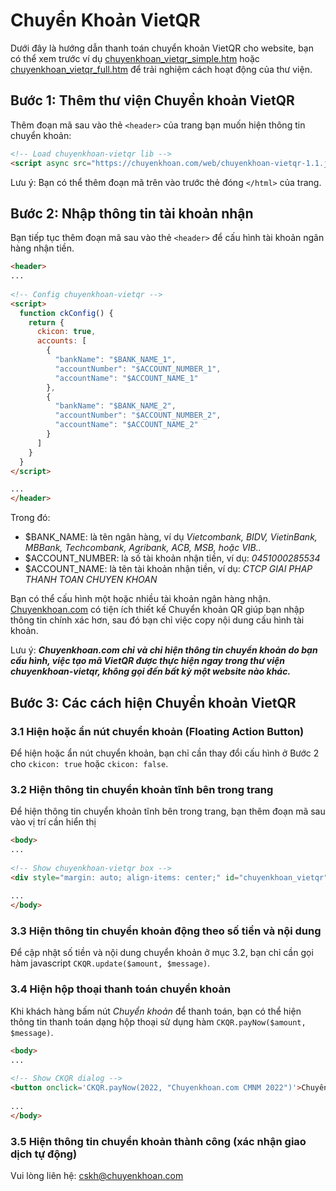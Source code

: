 # Chuyển Khoản VietQR
Dưới đây là hướng dẫn thanh toán chuyển khoản VietQR cho website, bạn có thể xem trước ví dụ [chuyenkhoan_vietqr_simple.htm](https://github.com/chuyenkhoan/chuyenkhoan-vietqr/blob/main/chuyenkhoan_vietqr_simple.htm) hoặc [chuyenkhoan_vietqr_full.htm](https://github.com/chuyenkhoan/chuyenkhoan-vietqr/blob/main/chuyenkhoan_vietqr_full.htm) để trải nghiệm cách hoạt động của thư viện.

## Bước 1: Thêm thư viện Chuyển khoản VietQR

Thêm đoạn mã sau vào thẻ `<header>` của trang bạn muốn hiện thông tin chuyển khoản:

```html
<!-- Load chuyenkhoan-vietqr lib -->
<script async src="https://chuyenkhoan.com/web/chuyenkhoan-vietqr-1.1.js"></script>
```

Lưu ý: Bạn có thể thêm đoạn mã trên vào trước thẻ đóng `</html>` của trang. 

## Bước 2: Nhập thông tin tài khoản nhận

Bạn tiếp tục thêm đoạn mã sau vào thẻ `<header>` để cấu hình tài khoản ngân hàng nhận tiền.

```html
<header>
...
  
<!-- Config chuyenkhoan-vietqr -->
<script> 
  function ckConfig() { 
    return { 
      ckicon: true, 
      accounts: [
        { 
          "bankName": "$BANK_NAME_1",
          "accountNumber": "$ACCOUNT_NUMBER_1",
          "accountName": "$ACCOUNT_NAME_1"
        },
        { 
          "bankName": "$BANK_NAME_2",
          "accountNumber": "$ACCOUNT_NUMBER_2",
          "accountName": "$ACCOUNT_NAME_2"
        }
      ]
    } 
  } 
</script>

...
</header>
```
Trong đó:
- $BANK_NAME: là tên ngân hàng, ví dụ *Vietcombank, BIDV, VietinBank, MBBank, Techcombank, Agribank, ACB, MSB, hoặc VIB..*
- $ACCOUNT_NUMBER: là số tài khoản nhận tiền, ví dụ: *0451000285534*
- $ACCOUNT_NAME: là tên tài khoản nhận tiền, ví dụ: *CTCP GIAI PHAP THANH TOAN CHUYEN KHOAN*

Bạn có thể cấu hình một hoặc nhiều tài khoản ngân hàng nhận. [Chuyenkhoan.com](https://chuyenkhoan.com) có tiện ích thiết kế Chuyển khoản QR giúp bạn nhập thông tin chính xác hơn, sau đó bạn chỉ việc copy nội dung cấu hình tài khoản.

Lưu ý: ***Chuyenkhoan.com chỉ và chỉ hiện thông tin chuyển khoản do bạn cấu hình, việc tạo mã VietQR được thực hiện ngay trong thư viện chuyenkhoan-vietqr, không gọi đến bất kỳ một website nào khác.***

## Bước 3: Các cách hiện Chuyển khoản VietQR

### 3.1 Hiện hoặc ẩn nút chuyển khoản (Floating Action Button)

Để hiện hoặc ẩn nút chuyển khoản, bạn chỉ cần thay đổi cấu hình ở Bước 2 cho `ckicon: true` hoặc `ckicon: false`.

### 3.2 Hiện thông tin chuyển khoản tĩnh bên trong trang
Để hiện thông tin chuyển khoản tĩnh bên trong trang, bạn thêm đoạn mã sau vào vị trí cần hiển thị
```html
<body>
...
  
<!-- Show chuyenkhoan-vietqr box -->
<div style="margin: auto; align-items: center;" id="chuyenkhoan_vietqr"></div>
  
...
</body>
```

### 3.3 Hiện thông tin chuyển khoản động theo số tiền và nội dung
Để cập nhật số tiền và nội dung chuyển khoản ở mục 3.2, bạn chỉ cần gọi hàm javascript `CKQR.update($amount, $message)`.

### 3.4 Hiện hộp thoại thanh toán chuyển khoản
Khi khách hàng bấm nút *Chuyển khoản* để thanh toán, bạn có thể hiện thông tin thanh toán dạng hộp thoại sử dụng hàm `CKQR.payNow($amount, $message)`.

```html
<body>
...
  
<!-- Show CKQR dialog -->
<button onclick='CKQR.payNow(2022, "Chuyenkhoan.com CMNM 2022")'>Chuyển khoản</button>
  
...
</body>
```

### 3.5 Hiện thông tin chuyển khoản thành công (xác nhận giao dịch tự động)
Vui lòng liên hệ: cskh@chuyenkhoan.com
